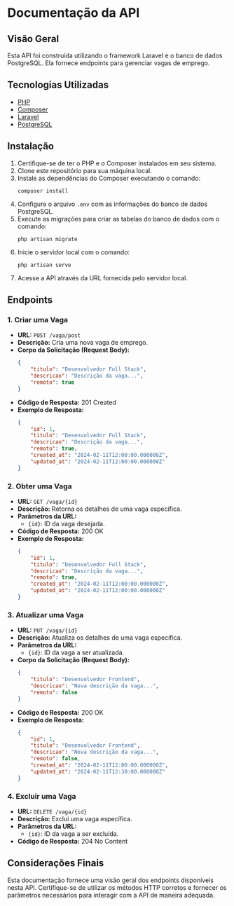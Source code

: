 # Documentação da API

## Visão Geral
Esta API foi construída utilizando o framework Laravel e o banco de dados PostgreSQL. Ela fornece endpoints para gerenciar vagas de emprego.

## Tecnologias Utilizadas
- [PHP](https://www.php.net/)
- [Composer](https://getcomposer.org/)
- [Laravel](https://laravel.com/)
- [PostgreSQL](https://www.postgresql.org/)

## Instalação
1. Certifique-se de ter o PHP e o Composer instalados em seu sistema.
2. Clone este repositório para sua máquina local.
3. Instale as dependências do Composer executando o comando:
   ```
   composer install
   ```
4. Configure o arquivo `.env` com as informações do banco de dados PostgreSQL.
5. Execute as migrações para criar as tabelas do banco de dados com o comando:
   ```
   php artisan migrate
   ```
6. Inicie o servidor local com o comando:
   ```
   php artisan serve
   ```
7. Acesse a API através da URL fornecida pelo servidor local.

## Endpoints

### 1. Criar uma Vaga
- **URL:** `POST /vaga/post`
- **Descrição:** Cria uma nova vaga de emprego.
- **Corpo da Solicitação (Request Body):**
  ```json
  {
      "titulo": "Desenvolvedor Full Stack",
      "descricao": "Descrição da vaga...",
      "remoto": true
  }
  ```
- **Código de Resposta:** 201 Created
- **Exemplo de Resposta:**
  ```json
  {
      "id": 1,
      "titulo": "Desenvolvedor Full Stack",
      "descricao": "Descrição da vaga...",
      "remoto": true,
      "created_at": "2024-02-11T12:00:00.000000Z",
      "updated_at": "2024-02-11T12:00:00.000000Z"
  }
  ```

### 2. Obter uma Vaga
- **URL:** `GET /vaga/{id}`
- **Descrição:** Retorna os detalhes de uma vaga específica.
- **Parâmetros da URL:**
  - `{id}`: ID da vaga desejada.
- **Código de Resposta:** 200 OK
- **Exemplo de Resposta:**
  ```json
  {
      "id": 1,
      "titulo": "Desenvolvedor Full Stack",
      "descricao": "Descrição da vaga...",
      "remoto": true,
      "created_at": "2024-02-11T12:00:00.000000Z",
      "updated_at": "2024-02-11T12:00:00.000000Z"
  }
  ```

### 3. Atualizar uma Vaga
- **URL:** `PUT /vaga/{id}`
- **Descrição:** Atualiza os detalhes de uma vaga específica.
- **Parâmetros da URL:**
  - `{id}`: ID da vaga a ser atualizada.
- **Corpo da Solicitação (Request Body):**
  ```json
  {
      "titulo": "Desenvolvedor Frontend",
      "descricao": "Nova descrição da vaga...",
      "remoto": false
  }
  ```
- **Código de Resposta:** 200 OK
- **Exemplo de Resposta:**
  ```json
  {
      "id": 1,
      "titulo": "Desenvolvedor Frontend",
      "descricao": "Nova descrição da vaga...",
      "remoto": false,
      "created_at": "2024-02-11T12:00:00.000000Z",
      "updated_at": "2024-02-11T12:30:00.000000Z"
  }
  ```

### 4. Excluir uma Vaga
- **URL:** `DELETE /vaga/{id}`
- **Descrição:** Exclui uma vaga específica.
- **Parâmetros da URL:**
  - `{id}`: ID da vaga a ser excluída.
- **Código de Resposta:** 204 No Content

## Considerações Finais
Esta documentação fornece uma visão geral dos endpoints disponíveis nesta API. Certifique-se de utilizar os métodos HTTP corretos e fornecer os parâmetros necessários para interagir com a API de maneira adequada.
